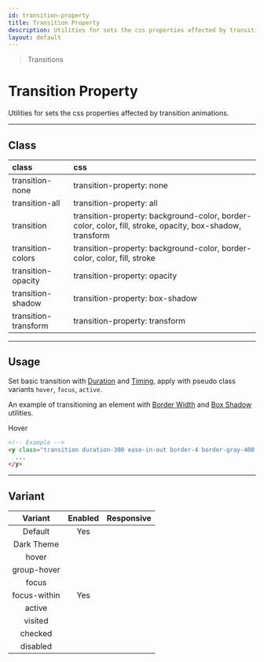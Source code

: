 ```yaml
---
id: transition-property
title: Transition Property
description: Utilities for sets the css properties affected by transition animations.
layout: default
---
```


> Transitions

# Transition Property

Utilities for sets the css properties affected by transition animations.

---

## Class

| <span class="px-3 py-1 text-white (dark)text-charcoal-100 bg-charcoal-100 (dark)bg-gray-600 rounded-full">class</span> | <span class="px-3 py-1 text-white (dark)text-charcoal-100 bg-charcoal-100 (dark)bg-gray-600 rounded-full">css</span> |
|:--|:--|
| transition-none | transition-property: none |
| transition-all | transition-property: all |
| transition | transition-property: background-color, border-color, color, fill, stroke, opacity, box-shadow, transform |
| transition-colors | transition-property: background-color, border-color, color, fill, stroke |
| transition-opacity | transition-property: opacity |
| transition-shadow | transition-property: box-shadow |
| transition-transform | transition-property: transform |

---

## Usage

Set basic transition with [Duration](/transition-duration/) and [Timing](/transform-timing/), apply with pseudo class variants `hover`, `focus`, `active`.

An example of transitioning an element with [Border Width](/border-width/) and [Box Shadow](/box-shadow/) utilities.

<y class="my-2 mx-auto w-64">
  <y class="p-4 w-48 text-center text-gray-600 font-semibold bg-gray-400 transition duration-300 ease-in-out border-4 border-gray-400 (hover)border-gray-500 (hover)shadow-lg rounded-lg cursor-pointer">
  	Hover
  </y>
</y>

```html
<!-- Example -->
<y class="transition duration-300 ease-in-out border-4 border-gray-400 (hover)border-gray-500 (hover)shadow-lg ... w-32 h-24">
  ...
</y>
```

---

## Variant

| <span class="font-semibold underline">Variant</span> | <span class="font-semibold underline">Enabled</span> | <span class="font-semibold underline">Responsive</span> |
|:-:|:-:|:-:|
| Default | Yes | |
| Dark Theme | | |
| hover| | |
| group-hover | | |
| focus | | |
| focus-within | Yes | |
| active | | |
| visited | | |
| checked | | |
| disabled | | |